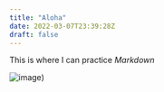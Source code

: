 ```yaml
---
title: "Aloha"
date: 2022-03-07T23:39:28Z
draft: false
---
```


This is where I can practice *Markdown* 

![image](https://molokinicrater.com/wp-content/uploads/2017/12/humuhumu-fish.jpg))
